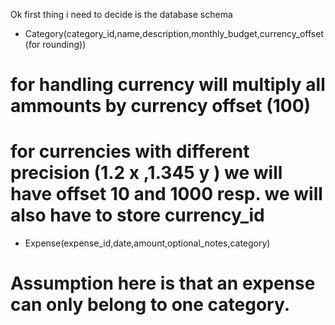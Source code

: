 Ok first thing i need to decide is the database schema

* Category(category_id,name,description,monthly_budget,currency_offset(for rounding))
# for handling currency will multiply all ammounts by currency offset (100)
# for currencies with different precision (1.2 x ,1.345 y ) we will have offset 10 and 1000 resp. we will also have to store currency_id 

* Expense(expense_id,date,amount,optional_notes,category)
# Assumption here is that an expense can only belong to one category.



